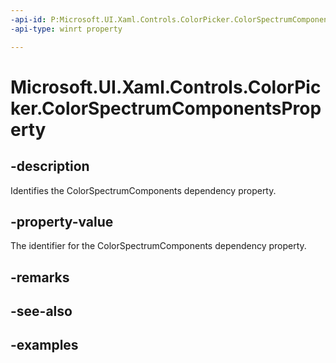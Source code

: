 ```yaml
---
-api-id: P:Microsoft.UI.Xaml.Controls.ColorPicker.ColorSpectrumComponentsProperty
-api-type: winrt property

---
```

<!-- Property syntax.
public DependencyProperty ColorSpectrumComponentsProperty { get; }
-->

# Microsoft.UI.Xaml.Controls.ColorPicker.ColorSpectrumComponentsProperty


## -description

Identifies the ColorSpectrumComponents dependency property.


## -property-value

The identifier for the ColorSpectrumComponents dependency property.


## -remarks


## -see-also


## -examples


